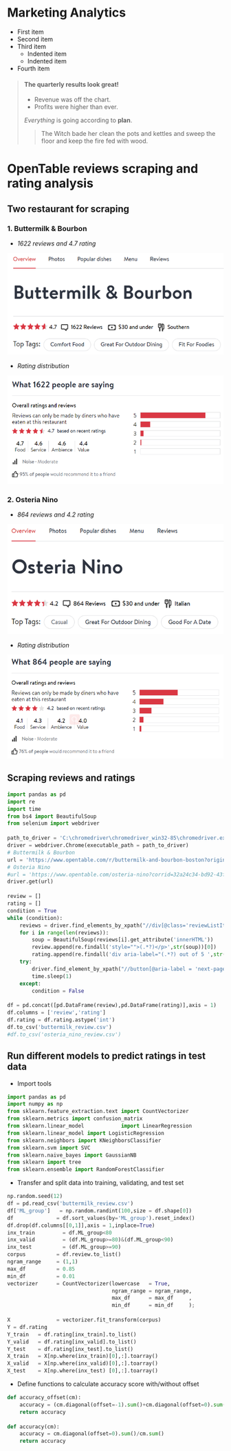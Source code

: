# Marketing Analytics

- First item
- Second item
- Third item
    - Indented item
    - Indented item
- Fourth item

> #### The quarterly results look great!
>
> - Revenue was off the chart.
> - Profits were higher than ever.
>
>  *Everything* is going according to **plan**.
>> The Witch bade her clean the pots and kettles and sweep the floor and keep the fire fed with wood.

# OpenTable reviews scraping and rating analysis

## **Two restaurant for scraping**

### 1. Buttermilk & Bourbon

- *1622 reviews and 4.7 rating*

![](/images/buttermilk_overview.png)

- *Rating distribution*

![](/images/buttermilk_rating.png)

### 2. Osteria Nino

- *864 reviews and 4.2 rating*

![](/images/osteria_overview.png)

- *Rating distribution*

![](/images/osteria_rating.png)

## **Scraping reviews and ratings**

```python
import pandas as pd
import re
import time
from bs4 import BeautifulSoup
from selenium import webdriver

path_to_driver = 'C:\chromedriver\chromedriver_win32-85\chromedriver.exe'
driver = webdriver.Chrome(executable_path = path_to_driver)
# Buttermilk & Bourbon
url = 'https://www.opentable.com/r/buttermilk-and-bourbon-boston?originId=2&corrid=4bee8a16-0f6a-432c-82f6-5affef6c2098&avt=eyJ2IjoyLCJtIjowLCJwIjowLCJzIjowLCJuIjowfQ&p=2020-12-07T00%3A00%3A00'
# Osteria Nino
#url = 'https://www.opentable.com/osteria-nino?corrid=32a24c34-bd92-43f0-a63c-9484c5293dc5&avt=eyJ2IjoyLCJtIjoxLCJwIjowLCJzIjowLCJuIjowfQ&p=2&sd=2020-12-09T19%3A00%3A00'
driver.get(url)
               
review = []
rating = []                
condition = True
while (condition):
    reviews = driver.find_elements_by_xpath("//div[@class='reviewListItem oc-reviews-91417a38']")
    for i in range(len(reviews)):
        soup = BeautifulSoup(reviews[i].get_attribute('innerHTML'))
        review.append(re.findall('style="">(.*?)</p>',str(soup))[0])
        rating.append(re.findall('div aria-label="(.*?) out of 5 ',str(soup))[0])
    try:
        driver.find_element_by_xpath("//button[@aria-label = 'next-page']").click()
        time.sleep(1)
    except:
        condition = False
        
df = pd.concat([pd.DataFrame(review),pd.DataFrame(rating)],axis = 1)
df.columns = ['review','rating']
df.rating = df.rating.astype('int')
df.to_csv('buttermilk_review.csv')
#df.to_csv('osteria_nino_review.csv')
```

## **Run different models to predict ratings in test data**

- Import tools


```python
import pandas as pd
import numpy as np
from sklearn.feature_extraction.text import CountVectorizer
from sklearn.metrics import confusion_matrix
from sklearn.linear_model            import LinearRegression
from sklearn.linear_model import LogisticRegression
from sklearn.neighbors import KNeighborsClassifier
from sklearn.svm import SVC
from sklearn.naive_bayes import GaussianNB
from sklearn import tree
from sklearn.ensemble import RandomForestClassifier

```

- Transfer and split data into training, validating, and test set

``` python
np.random.seed(12)
df = pd.read_csv('buttermilk_review.csv')
df['ML_group']   = np.random.randint(100,size = df.shape[0])
df              = df.sort_values(by='ML_group').reset_index()
df.drop(df.columns[[0,1]],axis = 1,inplace=True)
inx_train         = df.ML_group<80                     
inx_valid         = (df.ML_group>=80)&(df.ML_group<90)
inx_test          = (df.ML_group>=90)
corpus          = df.review.to_list()
ngram_range     = (1,1)
max_df          = 0.85
min_df          = 0.01
vectorizer      = CountVectorizer(lowercase   = True,
                                  ngram_range = ngram_range,
                                  max_df      = max_df     ,
                                  min_df      = min_df     );
                                  
X               = vectorizer.fit_transform(corpus)
Y = df.rating
Y_train   = df.rating[inx_train].to_list()
Y_valid   = df.rating[inx_valid].to_list()
Y_test    = df.rating[inx_test].to_list()
X_train   = X[np.where(inx_train)[0],:].toarray()
X_valid   = X[np.where(inx_valid)[0],:].toarray()
X_test    = X[np.where(inx_test) [0],:].toarray()
```

- Define functions to calculate accuracy score with/without offset
``` python
def accuracy_offset(cm):
    accuracy = (cm.diagonal(offset=-1).sum()+cm.diagonal(offset=0).sum()+cm.diagonal(offset=1).sum())/cm.sum()
    return accuracy

def accuracy(cm):
    accuracy = cm.diagonal(offset=0).sum()/cm.sum()
    return accuracy
```
